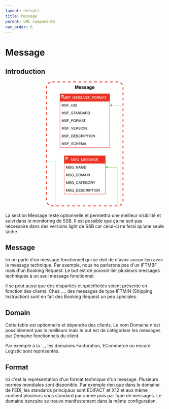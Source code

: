 ```yaml
---
layout: default
title: Message
parent: UML Components
nav_order: 6
---
```


# Message #

## Introduction
<p align="center"><img src="../../assets/img/uml/FCT--Framework--DataModel--Message.png" width="250"></p>

La section Message reste optionnelle et permettra une meilleur visibilité et suivi dans le monitoring de SSB.
Il est possible que ça ne soit pas nécessaire dans des versions light de SSB car celui-ci ne ferai qu’une seule tâche.

## Message
Ici on parle d'un message fonctionnel qui se doit de n'avoir aucun lien avec le message technique.
Par exemple, nous ne parlerons pas d'un IFTMBF mais d'un Booking Request.
Le but est de pouvoir lier plusieurs messages techniques à un seul message fonctionnel.

Il se peut aussi que des disparités et spécificités soient présente en fonction des clients.
Chez ..., des messages de type IFTMIN (Shipping Instruction) sont en fait des Booking Request un peu spéciales.

## Domain
Cette table est optionnelle et dépendra des clients. Le nom Domaine n'est possiblement pas le meilleurs mais le but est de catégoriser les messages par Domaine fonctionnels du client.

Par exemple à la ..., les domaines Facturation, ECommerce ou encore Logistic sont représentés.

## Format
Ici c'est la représentation d'un format technique d'un message. Plusieurs normes mondiales sont disponible.
Par exemple rien que dans le domaine de l'EDI, les standards principaux sont EDIFACT et X12 et eux même contient plusieurs sous standard par année puis par type de messages.
Le domaine bancaire se trouve manifestement dans la même configuration.
